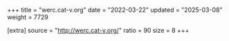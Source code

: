 +++
title = "werc.cat-v.org"
date = "2022-03-22"
updated = "2025-03-08"
weight = 7729

[extra]
source = "http://werc.cat-v.org/"
ratio = 90
size = 8
+++
